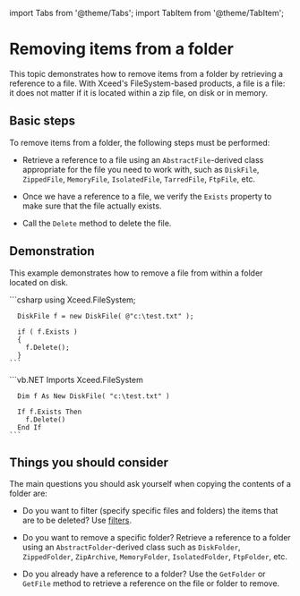 import Tabs from '@theme/Tabs';
import TabItem from '@theme/TabItem';

# Removing items from a folder

This topic demonstrates how to remove items from a folder by retrieving a reference to a file. With Xceed's FileSystem-based products, a file is a file: it does not matter if it is located within a zip file, on disk or in memory.

## Basic steps

To remove items from a folder, the following steps must be performed:

- Retrieve a reference to a file using an `AbstractFile`-derived class appropriate for the file you need to work with, such as `DiskFile`, `ZippedFile`, `MemoryFile`, `IsolatedFile`, `TarredFile`, `FtpFile`, etc. 

- Once we have a reference to a file, we verify the `Exists` property to make sure that the file actually exists. 

- Call the `Delete` method to delete the file.

## Demonstration

This example demonstrates how to remove a file from within a folder located on disk.

<Tabs>
  <TabItem value="csharp" label="C#" default>
    ```csharp
      using Xceed.FileSystem;

      DiskFile f = new DiskFile( @"c:\test.txt" ); 

      if ( f.Exists )
      {
        f.Delete();
      }
    ```
  </TabItem>
  <TabItem value="vb.net" label="Visual Basic .NET">
    ```vb.NET
      Imports Xceed.FileSystem

      Dim f As New DiskFile( "c:\test.txt" ) 

      If f.Exists Then
        f.Delete()
      End If
    ```
  </TabItem>
</Tabs>

## Things you should consider

The main questions you should ask yourself when copying the contents of a folder are:

- Do you want to filter (specify specific files and folders) the items that are to be deleted? Use [filters](/ftp/basic-concepts/filters/overview). 

- Do you want to remove a specific folder? Retrieve a reference to a folder using an `AbstractFolder`-derived class such as `DiskFolder`, `ZippedFolder`, `ZipArchive`, `MemoryFolder`, `IsolatedFolder`, `FtpFolder`, etc. 

- Do you already have a reference to a folder? Use the `GetFolder` or `GetFile` method to retrieve a reference on the file or folder to remove.